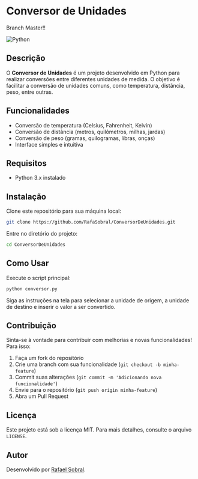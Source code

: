 # Conversor de Unidades

Branch Master!!

![Python](https://img.shields.io/badge/Python-3.x-blue)

## Descrição

O **Conversor de Unidades** é um projeto desenvolvido em Python para realizar conversões entre diferentes unidades de medida. O objetivo é facilitar a conversão de unidades comuns, como temperatura, distância, peso, entre outras.

## Funcionalidades

- Conversão de temperatura (Celsius, Fahrenheit, Kelvin)
- Conversão de distância (metros, quilômetros, milhas, jardas)
- Conversão de peso (gramas, quilogramas, libras, onças)
- Interface simples e intuitiva

## Requisitos

- Python 3.x instalado

## Instalação

Clone este repositório para sua máquina local:

```sh
git clone https://github.com/RafaSobral/ConversorDeUnidades.git
```

Entre no diretório do projeto:

```sh
cd ConversorDeUnidades
```

## Como Usar

Execute o script principal:

```sh
python conversor.py
```

Siga as instruções na tela para selecionar a unidade de origem, a unidade de destino e inserir o valor a ser convertido.

## Contribuição

Sinta-se à vontade para contribuir com melhorias e novas funcionalidades! Para isso:

1. Faça um fork do repositório
2. Crie uma branch com sua funcionalidade (`git checkout -b minha-feature`)
3. Commit suas alterações (`git commit -m 'Adicionando nova funcionalidade'`)
4. Envie para o repositório (`git push origin minha-feature`)
5. Abra um Pull Request

## Licença

Este projeto está sob a licença MIT. Para mais detalhes, consulte o arquivo `LICENSE`.

## Autor

Desenvolvido por [Rafael Sobral](https://github.com/RafaSobral).

